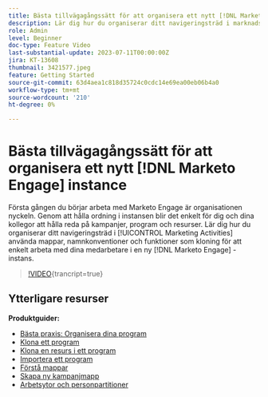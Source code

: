```yaml
---
title: Bästa tillvägagångssätt för att organisera ett nytt [!DNL Marketo Engage] instance
description: Lär dig hur du organiserar ditt navigeringsträd i marknadsföringsaktiviteter med hjälp av mappar, standardnamnkonventioner och funktioner som kloning så att du enkelt kan arbeta med dina medarbetare i en ny Marketo Engage-instans.
role: Admin
level: Beginner
doc-type: Feature Video
last-substantial-update: 2023-07-11T00:00:00Z
jira: KT-13608
thumbnail: 3421577.jpeg
feature: Getting Started
source-git-commit: 63d4aea1c818d35724c0cdc14e69ea00eb06b4a0
workflow-type: tm+mt
source-wordcount: '210'
ht-degree: 0%

---
```



# Bästa tillvägagångssätt för att organisera ett nytt [!DNL Marketo Engage] instance

Första gången du börjar arbeta med Marketo Engage är organisationen nyckeln. Genom att hålla ordning i instansen blir det enkelt för dig och dina kollegor att hålla reda på kampanjer, program och resurser. Lär dig hur du organiserar ditt navigeringsträd i [!UICONTROL Marketing Activities] använda mappar, namnkonventioner och funktioner som kloning för att enkelt arbeta med dina medarbetare i en ny [!DNL Marketo Engage] -instans. 

>[!VIDEO](https://video.tv.adobe.com/v/3421577/?learn=on){trancript=true}

## Ytterligare resurser

**Produktguider:**

* [Bästa praxis: Organisera dina program](https://experienceleague.adobe.com/docs/marketo/using/product-docs/core-marketo-concepts/programs/working-with-programs/best-practice-how-to-organize-your-programs.html)
* [Klona ett program](https://experienceleague.adobe.com/docs/marketo/using/product-docs/core-marketo-concepts/programs/working-with-programs/clone-a-program.html)
* [Klona en resurs i ett program](https://experienceleague.adobe.com/docs/marketo/using/product-docs/core-marketo-concepts/programs/working-with-programs/clone-an-asset-in-a-program.html)
* [Importera ett program](https://experienceleague.adobe.com/docs/marketo/using/product-docs/core-marketo-concepts/programs/working-with-programs/import-a-program.html)
* [Förstå mappar](https://experienceleague.adobe.com/docs/marketo/using/product-docs/core-marketo-concepts/miscellaneous/understanding-folders.html)
* [Skapa ny kampanjmapp](https://experienceleague.adobe.com/docs/marketo/using/product-docs/core-marketo-concepts/miscellaneous/create-new-campaign-folder.html)
* [Arbetsytor och personpartitioner](https://experienceleague.adobe.com/docs/marketo/using/product-docs/administration/workspaces-and-person-partitions/understanding-workspaces-and-person-partitions.html)
